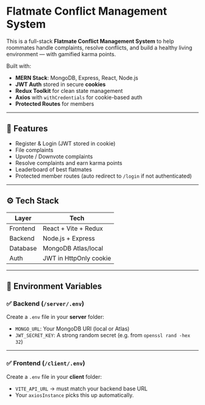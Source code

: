 #  Flatmate Conflict Management System

This is a full-stack **Flatmate Conflict Management System** to help roommates handle complaints, resolve conflicts, and build a healthy living environment — with gamified karma points.

Built with:
-  **MERN Stack**: MongoDB, Express, React, Node.js
-  **JWT Auth** stored in secure **cookies**
-  **Redux Toolkit** for clean state management
-  **Axios** with `withCredentials` for cookie-based auth
-  **Protected Routes** for members

---

## 🚀 Features

-  Register & Login (JWT stored in cookie)
-  File complaints
-  Upvote / Downvote complaints
-  Resolve complaints and earn karma points
-  Leaderboard of best flatmates
-  Protected member routes (auto redirect to `/login` if not authenticated)

---

## ⚙️ **Tech Stack**

| Layer       | Tech                 |
|-------------|----------------------|
| Frontend    | React + Vite + Redux |
| Backend     | Node.js + Express    |
| Database    | MongoDB Atlas/local  |
| Auth        | JWT in HttpOnly cookie |

---



## 🔑 **Environment Variables**

### ✅ **Backend (`/server/.env`)**

Create a `.env` file in your **server** folder:
- `MONGO_URL`: Your MongoDB URI (local or Atlas)
- `JWT_SECRET_KEY`: A strong random secret (e.g. from `openssl rand -hex 32`)

---

### ✅ **Frontend (`/client/.env`)**

Create a `.env` file in your **client** folder:
- `VITE_API_URL` → must match your backend base URL  
- Your `axiosInstance` picks this up automatically.




